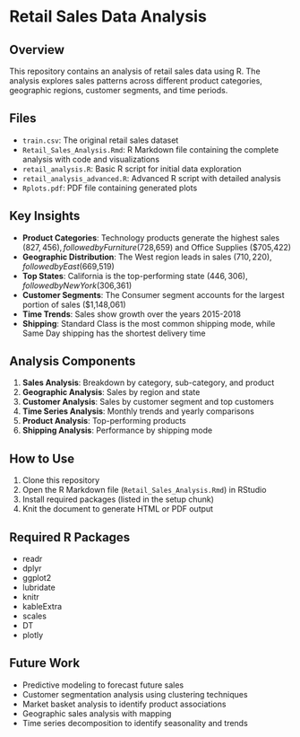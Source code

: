 # Retail Sales Data Analysis

## Overview
This repository contains an analysis of retail sales data using R. The analysis explores sales patterns across different product categories, geographic regions, customer segments, and time periods.

## Files
- `train.csv`: The original retail sales dataset
- `Retail_Sales_Analysis.Rmd`: R Markdown file containing the complete analysis with code and visualizations
- `retail_analysis.R`: Basic R script for initial data exploration
- `retail_analysis_advanced.R`: Advanced R script with detailed analysis
- `Rplots.pdf`: PDF file containing generated plots

## Key Insights
- **Product Categories**: Technology products generate the highest sales ($827,456), followed by Furniture ($728,659) and Office Supplies ($705,422)
- **Geographic Distribution**: The West region leads in sales ($710,220), followed by East ($669,519)
- **Top States**: California is the top-performing state ($446,306), followed by New York ($306,361)
- **Customer Segments**: The Consumer segment accounts for the largest portion of sales ($1,148,061)
- **Time Trends**: Sales show growth over the years 2015-2018
- **Shipping**: Standard Class is the most common shipping mode, while Same Day shipping has the shortest delivery time

## Analysis Components
1. **Sales Analysis**: Breakdown by category, sub-category, and product
2. **Geographic Analysis**: Sales by region and state
3. **Customer Analysis**: Sales by customer segment and top customers
4. **Time Series Analysis**: Monthly trends and yearly comparisons
5. **Product Analysis**: Top-performing products
6. **Shipping Analysis**: Performance by shipping mode

## How to Use
1. Clone this repository
2. Open the R Markdown file (`Retail_Sales_Analysis.Rmd`) in RStudio
3. Install required packages (listed in the setup chunk)
4. Knit the document to generate HTML or PDF output

## Required R Packages
- readr
- dplyr
- ggplot2
- lubridate
- knitr
- kableExtra
- scales
- DT
- plotly

## Future Work
- Predictive modeling to forecast future sales
- Customer segmentation analysis using clustering techniques
- Market basket analysis to identify product associations
- Geographic sales analysis with mapping
- Time series decomposition to identify seasonality and trends
